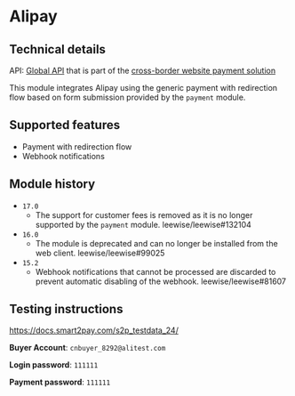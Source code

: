 # Alipay

## Technical details

API: [Global API](https://global.alipay.com/docs/ac/global/create_forex_trade) that is part of the
[cross-border website payment solution](https://global.alipay.com/docs/ac/web/integration)

This module integrates Alipay using the generic payment with redirection flow based on form
submission provided by the `payment` module.

## Supported features

- Payment with redirection flow
- Webhook notifications

## Module history

- `17.0`
  - The support for customer fees is removed as it is no longer supported by the `payment` module.
    leewise/leewise#132104
- `16.0`
  - The module is deprecated and can no longer be installed from the web client. leewise/leewise#99025
- `15.2`
  - Webhook notifications that cannot be processed are discarded to prevent automatic disabling of
    the webhook. leewise/leewise#81607

## Testing instructions

https://docs.smart2pay.com/s2p_testdata_24/

**Buyer Account**: `cnbuyer_8292@alitest.com`

**Login password**: `111111`

**Payment password**: `111111`
